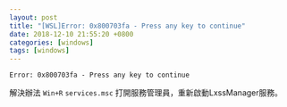 ```yaml
---
layout: post
title: "[WSL]Error: 0x800703fa - Press any key to continue"
date: 2018-12-10 21:55:20 +0800
categories: [windows]
tags: [windows]
---
```



`Error: 0x800703fa - Press any key to continue`

解決辦法 `Win+R` `services.msc`  打開服務管理員，重新啟動LxssManager服務。
